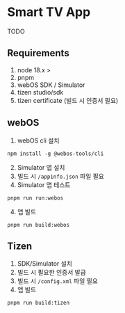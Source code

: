 # Smart TV App
TODO

## Requirements
1. node 18.x >
2. pnpm
3. webOS SDK / Simulator
5. tizen studio/sdk
6. tizen certificate (빌드 시 인증서 필요)


## webOS
1. webOS cli 설치
```
npm install -g @webos-tools/cli
```
2. Simulator 앱 설치
3. 빌드 시 `/appinfo.json` 파일 필요
3. Simulator 앱 테스트
```
pnpm run run:webos
```
4. 앱 빌드
```
pnpm run build:webos
```

## Tizen
1. SDK/Simulator 설치
2. 빌드 시 필요한 인증서 발급
3. 빌드 시 `/config.xml` 파일 필요
4. 앱 빌드
```
pnpm run build:tizen
```
